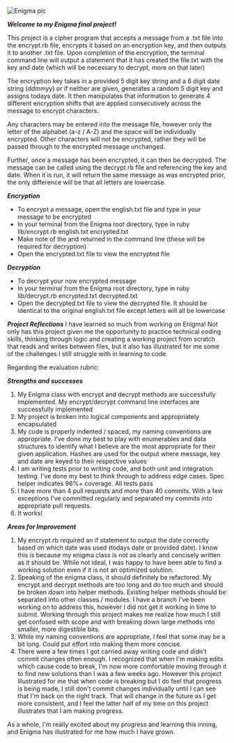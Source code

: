 ![Enigma pic](https://user-images.githubusercontent.com/109649285/201984994-45bf25a3-31c2-4440-8060-073d56b24348.jpeg)


***Welcome to my Enigma final project!***

This project is a cipher program that accepts a message from a .txt file into the encrypt.rb file, encrypts it based on an encryption key, and then outputs it to another .txt file. Upon completion of the encryption, the terminal command line will output a statement that it has created the file.txt with the key and date (which will be necessary to decrypt, more on that later)

The encryption key takes in a provided 5 digit key string and a 6 digit date string (ddmmyy) or if neither are given, generates a random 5 digit key and assigns todays date. It then manipulates that information to generate 4 different encryption shifts that are applied consecutively across the message to encrypt characters. 

Any characters may be entered into the message file, however only the letter of the alphabet (a-z / A-Z) and the space will be individually encrypted. Other characters will not be encrypted, rather they will be passed through to the encrypted message unchanged. 

Further, once a message has been encrypted, it can then be decrypted. The message can be called using the decrypt.rb file and referencing the key and date. When it is run, it will return the same message as was encrypted prior, the only difference will be that all letters are lowercase.

***Encryption***
* To encrypt a message, open the english.txt file and type in your message to be encrypted
* In your terminal from the Enigma root directory, type in ruby lib/encrypt.rb english.txt encrypted.txt
* Make note of the <key> and <date> returned in the command line (these will be required for decryption)
* Open the encrypted.txt file to view the encrypted file

***Decryption***
* To decrypt your now encrypted message
* In your terminal from the Enigma root directory, type in ruby lib/decrypt.rb encrypted.txt decrypted.txt <key> <date>
* Open the decrypted.txt file to view the decrypted file. It should be identical to the original english.txt file except letters will all be lowercase
  
***Project Reflections***
I have learned so much from working on Enigma! Not only has this project given me the opportunity to practice technical coding skills, thinking through logic and creating a working project from scratch that reads and writes between files, but it also has illustrated for me some of the challenges I still struggle with in learning to code. 
  
Regarding the evaluation rubric:
  
***Strengths and successes***  
1. My Enigma class with encrypt and decrypt methods are successfully implemented. My encrypt/decrypt command line interfaces are successfully implemented
2. My project is broken into logical components and appropriately encapsulated
3. My code is properly indented / spaced, my naming conventions are appropriate. I've done my best to play with enumerables and data structures to identify what I believe are the most appropriate for their given application. Hashes are used for the output where message, key and date are keyed to their respective values
4. I am writing tests prior to writing code, and both unit and integration testing. I've done my best to think through to address edge cases. Spec helper indicates 96%+ coverage. All tests pass
5. I have more than 4 pull requests and more than 40 commits. With a few exceptions I've committed regularly and separated my commits into appropriate pull requests. 
6. It works!

***Areas for Improvement***
1. My encrypt.rb required an if statement to output the date correctly based on which date was used (todays date or provided date). I know this is because my enigma class is not as clearly and concisely written as it should be. While not ideal, I was happy to have been able to find a working solution even if it is not an optimized solution.
2. Speaking of the enigma class, it should definitely be refactored. My encrypt and decrypt methods are too long and do too much and should be broken down into helper methods. Existing helper methods should be separated into other classes / modules. I have a branch I've been working on to address this, however I did not get it working in time to submit. Working through this project makes me realize how much I still get confused with scope and with breaking down large methods into smaller, more digestible bits.
3. While my naming conventions are appropriate, I feel that some may be a bit long. Could put effort into making them more concise.
4. There were a few times I got carried away writing code and didn't commit changes often enough. I recognized that when I'm making edits which cause code to break, I'm now more comfortable moving through it to find new solutions than I was a few weeks ago. However this project illustrated for me that when code is breaking but I do feel that progress is being made, I still don't commit changes individually until I can see that I'm back on the right track. That will change in the future as I get more consistent, and I feel the latter half of my time on this project illustrates that I am making progress.

As a whole, I'm really excited about my progress and learning this inning, and Enigma has illustrated for me how much I have grown. 
